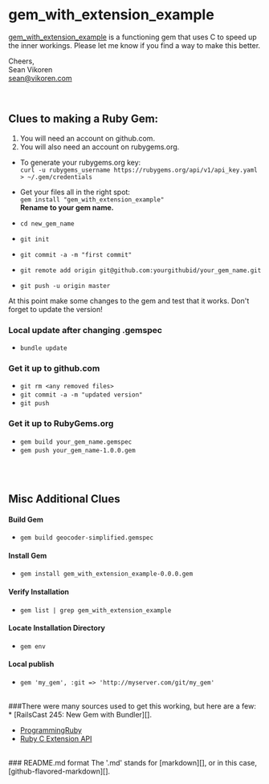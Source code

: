 gem_with_extension_example
====================================


[gem\_with\_extension\_example](http://rubygems.org/gems/gem_with_extension_example) is a functioning gem that uses C to speed up  
the inner workings.  Please let me know if you find a way to make this better.

Cheers,  
Sean Vikoren  
<sean@vikoren.com>  

<br />

Clues to making a Ruby Gem:
---------------------------

1. You will need an account on github.com.
2. You will also need an account on rubygems.org.
* To generate your rubygems.org key:  
    `curl -u rubygems_username https://rubygems.org/api/v1/api_key.yaml > ~/.gem/credentials`

* Get your files all in the right spot:  
    `gem install "gem_with_extension_example"`  
     **Rename to your gem name.**

* `cd new_gem_name`
* `git init`
* `git commit -a -m "first commit"`
* `git remote add origin git@github.com:yourgithubid/your_gem_name.git`
* `git push -u origin master`

At this point make some changes to the gem and test that it works.  Don't forget to update the version!

### Local update after changing .gemspec
* `bundle update`


### Get it up to github.com
* `git rm <any removed files>`
* `git commit -a -m "updated version"`
* `git push`

### Get it up to RubyGems.org
* `gem build your_gem_name.gemspec`
* `gem push your_gem_name-1.0.0.gem`

<br />
<br />

Misc Additional Clues
---------------------
#### Build Gem
* `gem build geocoder-simplified.gemspec`

#### Install Gem
* `gem install gem_with_extension_example-0.0.0.gem`

#### Verify Installation
* `gem list | grep gem_with_extension_example`

#### Locate Installation Directory
* `gem env`

#### Local publish
* `gem 'my_gem', :git => 'http://myserver.com/git/my_gem'`

<br />
###There were many sources used to get this working, but here are a few:
* [RailsCast 245: New Gem with Bundler][].

* [ProgrammingRuby][]
* [Ruby C Extension API][]

<br />
### README.md format
The '.md' stands for [markdown][], or in this case, [github-flavored-markdown][].

<br />
<br />
<br />
<br />
<br />
<br />
<br />
<br />

<!-- Links -->
[gem\_with\_extension\_example]:			http://rubygems.org/gems/gem_with_extension_example
[RailsCast 245: New Gem with Bundler]:		http://railscasts.com/episodes/245-new-gem-with-bundler                            "Bundle Gem Railscast"
[markdown]:									http://github.github.com/github-flavored-markdown/                                 "Markdown"
[github-flavored-markdown]:					https://github.com/textmate/markdown.tmbundle/blob/master/Tests/test.markdown      "Git Flavored Markdown"
[ProgrammingRuby]:							http://ruby-doc.org/docs/ProgrammingRuby/html/ext_ruby.html
[Ruby C Extension API]:						http://www.eqqon.com/index.php/Ruby_C_Extension_API_Documentation_%28Ruby_1.8%29
















